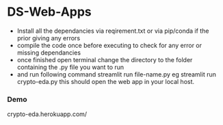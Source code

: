 # DS-Web-Apps

* Install all the dependancies via reqirement.txt or via pip/conda if the prior giving any errors   
* compile the code once before executing to check for any error or missing dependancies
* once finished open terminal change the directory to the folder containing the .py file you want to run
* and run following command streamlit run file-name.py
  eg streamlit run crypto-eda.py
  this should open the web app in your local host.

### Demo
crypto-eda.herokuapp.com/
